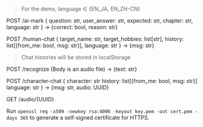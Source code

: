 
> For the demo, language ∈ {EN_JA, EN_ZH-CN}

POST /ai-mark {
	question: str, 
	user_answer: str, 
	expected: str, 
	chapter: str,
	language: str
}
-> {correct: bool, reason: str}

POST /human-chat {
	target_name: str,
	target_hobbies: list\[str],
	history: list\[{from\_me: bool, msg: str}],
	language: str
}
-> {msg: str}

> Chat histories will be stored in localStorage

POST /recognize (Body is an audio file)
-> {text: str}

POST /character-chat {
	character: str
	history: list\[{from_me: bool, msg: str}]
	language: str
}
-> {msg: str, audio: UUID}

GET /audio/{UUID}

Run `openssl req -x509 -newkey rsa:4096 -keyout key.pem -out cert.pem -days 365` to generate a self-signed certificate for HTTPS.